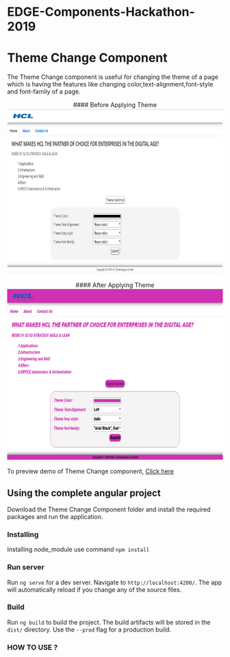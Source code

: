 # EDGE-Components-Hackathon-2019
# Theme Change Component

The Theme Change component is useful for changing the theme of a page which is having the features like changing color,text-alignment,font-style and font-family of a page. 

<p align="center">
  #### Before Applying Theme
  <img width="800" height="400" src="Images/ThemeChangeComponentBeforeApplyingTheme.PNG" alt="Theme-change-component-Img">
  #### After Applying Theme
  <img width="800" height="400" src="Images/ThemeChangeComponentAfterApplyingTheme.PNG" alt="Theme-change-component-Img">
</p>

 To preview demo of Theme Change component, [Click here]()

## Using the complete angular project
Download the Theme Change Component folder and install the required packages and run the application.

### Installing

Installing node_module use command `npm install`

### Run server

Run `ng serve` for a dev server. Navigate to `http://localhost:4200/`. The app will automatically reload if you change any of the source files.

### Build

Run `ng build` to build the project. The build artifacts will be stored in the `dist/` directory. Use the `--prod` flag for a production build.


### HOW TO USE ?

